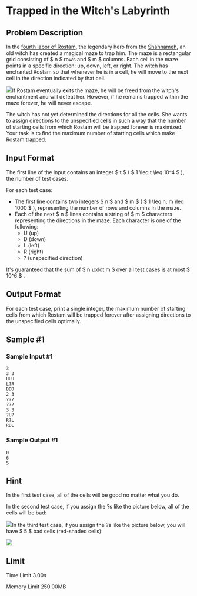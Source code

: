 # Trapped in the Witch's Labyrinth

## Problem Description

In the [fourth labor of Rostam](https://www.gathertales.com/story/the-tale-of-the-haft-khan-seven-labors-of-rostam/sid-604), the legendary hero from the [Shahnameh](https://en.wikipedia.org/wiki/Shahnameh), an old witch has created a magical maze to trap him. The maze is a rectangular grid consisting of $ n $ rows and $ m $ columns. Each cell in the maze points in a specific direction: up, down, left, or right. The witch has enchanted Rostam so that whenever he is in a cell, he will move to the next cell in the direction indicated by that cell.

 ![](https://espresso.codeforces.com/fe31b399bb2207f13616c91f5553e04c54d77805.webp)If Rostam eventually exits the maze, he will be freed from the witch's enchantment and will defeat her. However, if he remains trapped within the maze forever, he will never escape.

The witch has not yet determined the directions for all the cells. She wants to assign directions to the unspecified cells in such a way that the number of starting cells from which Rostam will be trapped forever is maximized. Your task is to find the maximum number of starting cells which make Rostam trapped.

## Input Format

The first line of the input contains an integer $ t $ ( $ 1 \leq t \leq 10^4 $ ), the number of test cases.

For each test case:

- The first line contains two integers $ n $ and $ m $ ( $ 1 \leq n, m \leq 1000 $ ), representing the number of rows and columns in the maze.
- Each of the next $ n $ lines contains a string of $ m $ characters representing the directions in the maze. Each character is one of the following: 
  - U (up)
  - D (down)
  - L (left)
  - R (right)
  - ? (unspecified direction)

It's guaranteed that the sum of $ n \cdot m $ over all test cases is at most $ 10^6 $ .

## Output Format

For each test case, print a single integer, the maximum number of starting cells from which Rostam will be trapped forever after assigning directions to the unspecified cells optimally.

## Sample #1

### Sample Input #1

```
3
3 3
UUU
L?R
DDD
2 3
???
???
3 3
?U?
R?L
RDL
```

### Sample Output #1

```
0
6
5
```

## Hint

In the first test case, all of the cells will be good no matter what you do.

In the second test case, if you assign the ?s like the picture below, all of the cells will be bad:

 ![](https://cdn.luogu.com.cn/upload/vjudge_pic/CF2034C/03527f7c6dbf693b9ca57b1f366ff7e58f4c6374.png)In the third test case, if you assign the ?s like the picture below, you will have $ 5 $ bad cells (red-shaded cells):

 ![](https://cdn.luogu.com.cn/upload/vjudge_pic/CF2034C/0aeb2b1c56e61e1ba503a6b9771234d76ab5289a.png)

## Limit



Time Limit
3.00s

Memory Limit
250.00MB